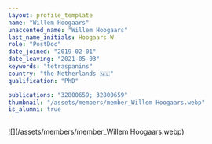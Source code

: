 ```yaml
---
layout: profile_template
name: "Willem Hoogaars"
unaccented_name: "Willem Hoogaars"
last_name_initials: Hoogaars W
role: "PostDoc"
date_joined: "2019-02-01"
date_leaving: "2021-05-03"
keywords: "tetraspanins"
country: "the Netherlands 🇳🇱"
qualification: "PhD"

publications: "32800659; 32800659"
thumbnail: "/assets/members/member_Willem Hoogaars.webp"
is_alumni: true
---
```


 ![](/assets/members/member_Willem Hoogaars.webp)

 